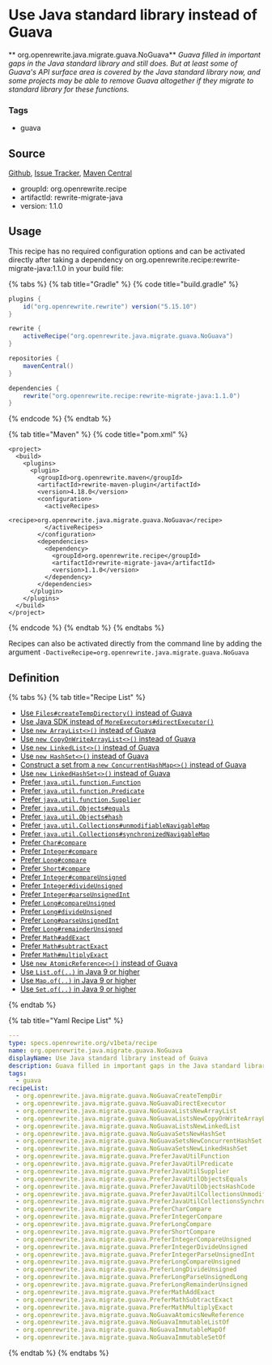 # Use Java standard library instead of Guava

** org.openrewrite.java.migrate.guava.NoGuava**
_Guava filled in important gaps in the Java standard library and still does. But at least some of Guava's API surface area is covered by the Java standard library now, and some projects may be able to remove Guava altogether if they migrate to standard library for these functions._

### Tags

* guava

## Source

[Github](https://github.com/openrewrite/rewrite-migrate-java), [Issue Tracker](https://github.com/openrewrite/rewrite-migrate-java/issues), [Maven Central](https://search.maven.org/artifact/org.openrewrite.recipe/rewrite-migrate-java/1.1.0/jar)

* groupId: org.openrewrite.recipe
* artifactId: rewrite-migrate-java
* version: 1.1.0


## Usage

This recipe has no required configuration options and can be activated directly after taking a dependency on org.openrewrite.recipe:rewrite-migrate-java:1.1.0 in your build file:

{% tabs %}
{% tab title="Gradle" %}
{% code title="build.gradle" %}
```groovy
plugins {
    id("org.openrewrite.rewrite") version("5.15.10")
}

rewrite {
    activeRecipe("org.openrewrite.java.migrate.guava.NoGuava")
}

repositories {
    mavenCentral()
}

dependencies {
    rewrite("org.openrewrite.recipe:rewrite-migrate-java:1.1.0")
}
```
{% endcode %}
{% endtab %}

{% tab title="Maven" %}
{% code title="pom.xml" %}
```markup
<project>
  <build>
    <plugins>
      <plugin>
        <groupId>org.openrewrite.maven</groupId>
        <artifactId>rewrite-maven-plugin</artifactId>
        <version>4.18.0</version>
        <configuration>
          <activeRecipes>
            <recipe>org.openrewrite.java.migrate.guava.NoGuava</recipe>
          </activeRecipes>
        </configuration>
        <dependencies>
          <dependency>
            <groupId>org.openrewrite.recipe</groupId>
            <artifactId>rewrite-migrate-java</artifactId>
            <version>1.1.0</version>
          </dependency>
        </dependencies>
      </plugin>
    </plugins>
  </build>
</project>
```
{% endcode %}
{% endtab %}
{% endtabs %}

Recipes can also be activated directly from the command line by adding the argument `-DactiveRecipe=org.openrewrite.java.migrate.guava.NoGuava`

## Definition

{% tabs %}
{% tab title="Recipe List" %}
* [Use `Files#createTempDirectory()` instead of Guava](../../../java/migrate/guava/noguavacreatetempdir.md)
* [Use Java SDK instead of `MoreExecutors#directExecutor()`](../../../java/migrate/guava/noguavadirectexecutor.md)
* [Use `new ArrayList<>()` instead of Guava](../../../java/migrate/guava/noguavalistsnewarraylist.md)
* [Use `new CopyOnWriteArrayList<>()` instead of Guava](../../../java/migrate/guava/noguavalistsnewcopyonwritearraylist.md)
* [Use `new LinkedList<>()` instead of Guava](../../../java/migrate/guava/noguavalistsnewlinkedlist.md)
* [Use `new HashSet<>()` instead of Guava](../../../java/migrate/guava/noguavasetsnewhashset.md)
* [Construct a set from a `new ConcurrentHashMap<>()` instead of Guava](../../../java/migrate/guava/noguavasetsnewconcurrenthashset.md)
* [Use `new LinkedHashSet<>()` instead of Guava](../../../java/migrate/guava/noguavasetsnewlinkedhashset.md)
* [Prefer `java.util.function.Function`](../../../java/migrate/guava/preferjavautilfunction.md)
* [Prefer `java.util.function.Predicate`](../../../java/migrate/guava/preferjavautilpredicate.md)
* [Prefer `java.util.function.Supplier`](../../../java/migrate/guava/preferjavautilsupplier.md)
* [Prefer `java.util.Objects#equals`](../../../java/migrate/guava/preferjavautilobjectsequals.md)
* [Prefer `java.util.Objects#hash`](../../../java/migrate/guava/preferjavautilobjectshashcode.md)
* [Prefer `java.util.Collections#unmodifiableNavigableMap`](../../../java/migrate/guava/preferjavautilcollectionsunmodifiablenavigablemap.md)
* [Prefer `java.util.Collections#synchronizedNavigableMap`](../../../java/migrate/guava/preferjavautilcollectionssynchronizednavigablemap.md)
* [Prefer `Char#compare`](../../../java/migrate/guava/prefercharcompare.md)
* [Prefer `Integer#compare`](../../../java/migrate/guava/preferintegercompare.md)
* [Prefer `Long#compare`](../../../java/migrate/guava/preferlongcompare.md)
* [Prefer `Short#compare`](../../../java/migrate/guava/prefershortcompare.md)
* [Prefer `Integer#compareUnsigned`](../../../java/migrate/guava/preferintegercompareunsigned.md)
* [Prefer `Integer#divideUnsigned`](../../../java/migrate/guava/preferintegerdivideunsigned.md)
* [Prefer `Integer#parseUnsignedInt`](../../../java/migrate/guava/preferintegerparseunsignedint.md)
* [Prefer `Long#compareUnsigned`](../../../java/migrate/guava/preferlongcompareunsigned.md)
* [Prefer `Long#divideUnsigned`](../../../java/migrate/guava/preferlongdivideunsigned.md)
* [Prefer `Long#parseUnsignedInt`](../../../java/migrate/guava/preferlongparseunsignedlong.md)
* [Prefer `Long#remainderUnsigned`](../../../java/migrate/guava/preferlongremainderunsigned.md)
* [Prefer `Math#addExact`](../../../java/migrate/guava/prefermathaddexact.md)
* [Prefer `Math#subtractExact`](../../../java/migrate/guava/prefermathsubtractexact.md)
* [Prefer `Math#multiplyExact`](../../../java/migrate/guava/prefermathmultiplyexact.md)
* [Use `new AtomicReference<>()` instead of Guava](../../../java/migrate/guava/noguavaatomicsnewreference.md)
* [Use `List.of(..)` in Java 9 or higher](../../../java/migrate/guava/noguavaimmutablelistof.md)
* [Use `Map.of(..)` in Java 9 or higher](../../../java/migrate/guava/noguavaimmutablemapof.md)
* [Use `Set.of(..)` in Java 9 or higher](../../../java/migrate/guava/noguavaimmutablesetof.md)

{% endtab %}

{% tab title="Yaml Recipe List" %}
```yaml
---
type: specs.openrewrite.org/v1beta/recipe
name: org.openrewrite.java.migrate.guava.NoGuava
displayName: Use Java standard library instead of Guava
description: Guava filled in important gaps in the Java standard library and still does. But at least some of Guava's API surface area is covered by the Java standard library now, and some projects may be able to remove Guava altogether if they migrate to standard library for these functions.
tags:
  - guava
recipeList:
  - org.openrewrite.java.migrate.guava.NoGuavaCreateTempDir
  - org.openrewrite.java.migrate.guava.NoGuavaDirectExecutor
  - org.openrewrite.java.migrate.guava.NoGuavaListsNewArrayList
  - org.openrewrite.java.migrate.guava.NoGuavaListsNewCopyOnWriteArrayList
  - org.openrewrite.java.migrate.guava.NoGuavaListsNewLinkedList
  - org.openrewrite.java.migrate.guava.NoGuavaSetsNewHashSet
  - org.openrewrite.java.migrate.guava.NoGuavaSetsNewConcurrentHashSet
  - org.openrewrite.java.migrate.guava.NoGuavaSetsNewLinkedHashSet
  - org.openrewrite.java.migrate.guava.PreferJavaUtilFunction
  - org.openrewrite.java.migrate.guava.PreferJavaUtilPredicate
  - org.openrewrite.java.migrate.guava.PreferJavaUtilSupplier
  - org.openrewrite.java.migrate.guava.PreferJavaUtilObjectsEquals
  - org.openrewrite.java.migrate.guava.PreferJavaUtilObjectsHashCode
  - org.openrewrite.java.migrate.guava.PreferJavaUtilCollectionsUnmodifiableNavigableMap
  - org.openrewrite.java.migrate.guava.PreferJavaUtilCollectionsSynchronizedNavigableMap
  - org.openrewrite.java.migrate.guava.PreferCharCompare
  - org.openrewrite.java.migrate.guava.PreferIntegerCompare
  - org.openrewrite.java.migrate.guava.PreferLongCompare
  - org.openrewrite.java.migrate.guava.PreferShortCompare
  - org.openrewrite.java.migrate.guava.PreferIntegerCompareUnsigned
  - org.openrewrite.java.migrate.guava.PreferIntegerDivideUnsigned
  - org.openrewrite.java.migrate.guava.PreferIntegerParseUnsignedInt
  - org.openrewrite.java.migrate.guava.PreferLongCompareUnsigned
  - org.openrewrite.java.migrate.guava.PreferLongDivideUnsigned
  - org.openrewrite.java.migrate.guava.PreferLongParseUnsignedLong
  - org.openrewrite.java.migrate.guava.PreferLongRemainderUnsigned
  - org.openrewrite.java.migrate.guava.PreferMathAddExact
  - org.openrewrite.java.migrate.guava.PreferMathSubtractExact
  - org.openrewrite.java.migrate.guava.PreferMathMultiplyExact
  - org.openrewrite.java.migrate.guava.NoGuavaAtomicsNewReference
  - org.openrewrite.java.migrate.guava.NoGuavaImmutableListOf
  - org.openrewrite.java.migrate.guava.NoGuavaImmutableMapOf
  - org.openrewrite.java.migrate.guava.NoGuavaImmutableSetOf

```
{% endtab %}
{% endtabs %}
